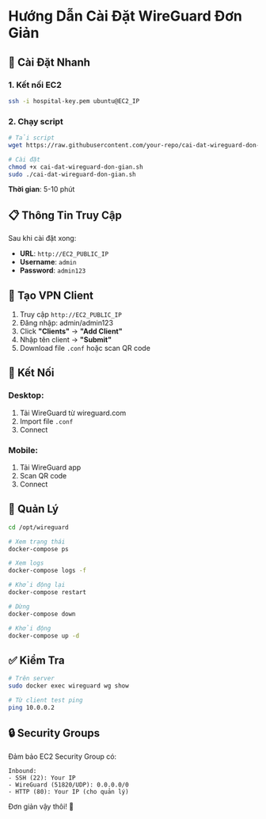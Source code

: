 # Hướng Dẫn Cài Đặt WireGuard Đơn Giản

## 🚀 Cài Đặt Nhanh

### 1. Kết nối EC2
```bash
ssh -i hospital-key.pem ubuntu@EC2_IP
```

### 2. Chạy script
```bash
# Tải script
wget https://raw.githubusercontent.com/your-repo/cai-dat-wireguard-don-gian.sh

# Cài đặt
chmod +x cai-dat-wireguard-don-gian.sh
sudo ./cai-dat-wireguard-don-gian.sh
```

**Thời gian**: 5-10 phút

## 📋 Thông Tin Truy Cập

Sau khi cài đặt xong:
- **URL**: `http://EC2_PUBLIC_IP`
- **Username**: `admin`
- **Password**: `admin123`

## 👥 Tạo VPN Client

1. Truy cập `http://EC2_PUBLIC_IP`
2. Đăng nhập: admin/admin123
3. Click **"Clients"** → **"Add Client"**
4. Nhập tên client → **"Submit"**
5. Download file `.conf` hoặc scan QR code

## 📱 Kết Nối

### Desktop:
1. Tải WireGuard từ wireguard.com
2. Import file `.conf`
3. Connect

### Mobile:
1. Tải WireGuard app
2. Scan QR code
3. Connect

## 🔧 Quản Lý

```bash
cd /opt/wireguard

# Xem trạng thái
docker-compose ps

# Xem logs
docker-compose logs -f

# Khởi động lại
docker-compose restart

# Dừng
docker-compose down

# Khởi động
docker-compose up -d
```

## ✅ Kiểm Tra

```bash
# Trên server
sudo docker exec wireguard wg show

# Từ client test ping
ping 10.0.0.2
```

## 🔒 Security Groups

Đảm bảo EC2 Security Group có:
```
Inbound:
- SSH (22): Your IP
- WireGuard (51820/UDP): 0.0.0.0/0
- HTTP (80): Your IP (cho quản lý)
```

Đơn giản vậy thôi! 🎉
